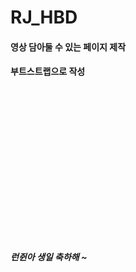 # RJ_HBD
#### 영상 담아둘 수 있는 페이지 제작<br>
#### 부트스트랩으로 작성
<br><br><br><br><br><br><br><br><br><br><br><br><br><br>
##### 런쥔아 생일 축하해 ~
